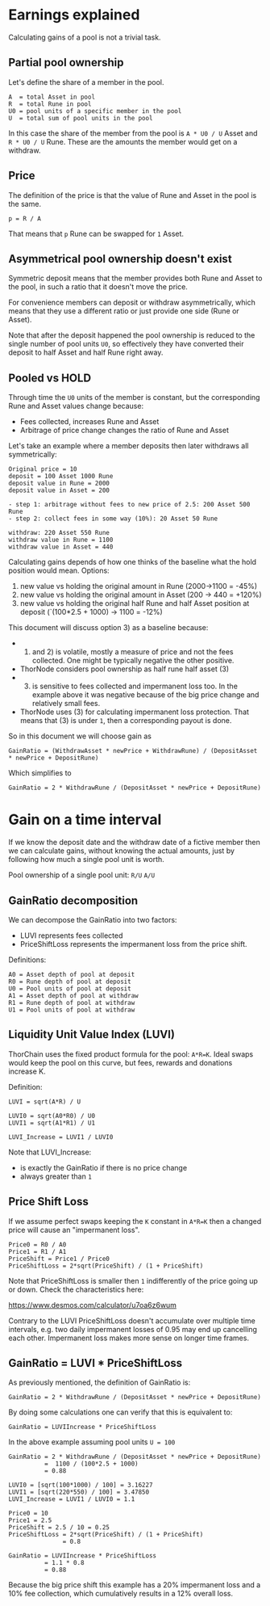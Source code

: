 # Earnings explained

Calculating gains of a pool is not a trivial task.

## Partial pool ownership

Let's define the share of a member in the pool.

```
A  = total Asset in pool
R  = total Rune in pool
U0 = pool units of a specific member in the pool
U  = total sum of pool units in the pool
```

In this case the share of the member from the pool is `A * U0 / U` Asset and `R * U0 / U` Rune.
These are the amounts the member would get on a withdraw.

## Price

The definition of the price is that the value of Rune and Asset in the pool is the same.

`p = R / A`

That means that `p` Rune can be swapped for `1` Asset.

## Asymmetrical pool ownership doesn't exist

Symmetric deposit means that the member provides both Rune and Asset to the pool, in such a ratio
that it doesn't move the price.

For convenience members can deposit or withdraw asymmetrically, which means that they use a different ratio
or just provide one side (Rune or Asset).

Note that after the deposit happened the pool ownership is reduced to the single number of pool units `U0`,
so effectively they have converted their deposit to half Asset and half Rune right away.


## Pooled vs HOLD

Through time the `U0` units of the member is constant, but the corresponding Rune and Asset values change because:

* Fees collected, increases Rune and Asset
* Arbitrage of price change changes the ratio of Rune and Asset

Let's take an example where a member deposits then later withdraws all symmetrically:

```
Original price = 10
deposit = 100 Asset 1000 Rune
deposit value in Rune = 2000
deposit value in Asset = 200

- step 1: arbitrage without fees to new price of 2.5: 200 Asset 500 Rune
- step 2: collect fees in some way (10%): 20 Asset 50 Rune

withdraw: 220 Asset 550 Rune
withdraw value in Rune = 1100
withdraw value in Asset = 440
```

Calculating gains depends of how one thinks of the baseline what the hold position would mean.
Options:

1) new value vs holding the original amount in Rune (2000->1100 = -45%)
2) new value vs holding the original amount in Asset (200 -> 440 = +120%)
3) new value vs holding the original half Rune and half Asset position at deposit
   (`(100*2.5 + 1000) -> 1100 = -12%)

This document will discuss option 3) as a baseline because:
* 1) and 2) is volatile, mostly a measure of price and not the fees collected.
  One might be typically negative the other positive.
* ThorNode considers pool ownership as half rune half asset (3)
* 3) is sensitive to fees collected and impermanent loss too. In the example above it was negative
  because of the big price change and relatively small fees.
* ThorNode uses (3) for calculating impermanent loss protection. That means that (3) is under `1`, then
  a corresponding payout is done.

So in this document we will choose gain as

```
GainRatio = (WithdrawAsset * newPrice + WithdrawRune) / (DepositAsset * newPrice + DepositRune)
```

Which simplifies to

```
GainRatio = 2 * WithdrawRune / (DepositAsset * newPrice + DepositRune)
```

# Gain on a time interval

If we know the deposit date and the withdraw date of a fictive member then we can calculate gains,
without knowing the actual amounts, just by following how much a single pool unit is worth.

Pool ownership of a single pool unit: `R/U` `A/U`

## GainRatio decomposition

We can decompose the GainRatio into two factors:
* LUVI represents fees collected
* PriceShiftLoss represents the impermanent loss from the price shift.

Definitions:
```
A0 = Asset depth of pool at deposit
R0 = Rune depth of pool at deposit
U0 = Pool units of pool at deposit
A1 = Asset depth of pool at withdraw
R1 = Rune depth of pool at withdraw
U1 = Pool units of pool at withdraw
```

## Liquidity Unit Value Index (LUVI)

ThorChain uses the fixed product formula for the pool: `A*R=K`. Ideal swaps would keep the pool
on this curve, but fees, rewards and donations increase K.

Definition:
```
LUVI = sqrt(A*R) / U

LUVI0 = sqrt(A0*R0) / U0
LUVI1 = sqrt(A1*R1) / U1

LUVI_Increase = LUVI1 / LUVI0
```

Note that LUVI_Increase:
* is exactly the GainRatio if there is no price change
* always greater than `1`

## Price Shift Loss

If we assume perfect swaps keeping the `K` constant in `A*R=K` then a changed price will cause an
"impermanent loss".

```
Price0 = R0 / A0
Price1 = R1 / A1
PriceShift = Price1 / Price0
PriceShiftLoss = 2*sqrt(PriceShift) / (1 + PriceShift)
```

Note that PriceShiftLoss is smaller then `1` indifferently of the price going up or down.
Check the characteristics here:

https://www.desmos.com/calculator/u7oa6z6wum

Contrary to the LUVI PriceShiftLoss doesn't accumulate over multiple time intervals, e.g.
two daily impermanent losses of 0.95 may end up cancelling each other.
Impermanent loss makes more sense on longer time frames.

## GainRatio = LUVI * PriceShiftLoss

As previously mentioned, the definition of GainRatio is:

```
GainRatio = 2 * WithdrawRune / (DepositAsset * newPrice + DepositRune)
```

By doing some calculations one can verify that this is equivalent to:

```
GainRatio = LUVIIncrease * PriceShiftLoss
```

In the above example assuming pool units `U = 100`

```
GainRatio = 2 * WithdrawRune / (DepositAsset * newPrice + DepositRune)
          =  1100 / (100*2.5 + 1000)
          = 0.88

LUVI0 = [sqrt(100*1000) / 100] = 3.16227
LUVI1 = [sqrt(220*550) / 100] = 3.47850
LUVI_Increase = LUVI1 / LUVI0 = 1.1

Price0 = 10
Price1 = 2.5
PriceShift = 2.5 / 10 = 0.25
PriceShiftLoss = 2*sqrt(PriceShift) / (1 + PriceShift)
               = 0.8

GainRatio = LUVIIncrease * PriceShiftLoss
          = 1.1 * 0.8
          = 0.88
```

Because the big price shift this example has a 20% impermanent loss and a 10% fee collection,
which cumulatively results in a 12% overall loss.
